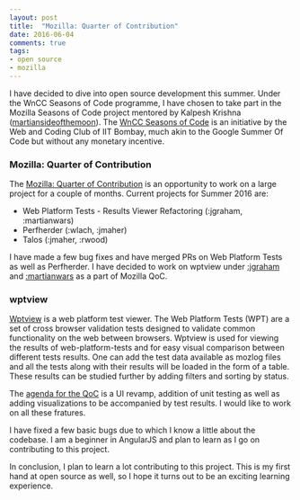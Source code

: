 ```yaml
---
layout: post
title:  "Mozilla: Quarter of Contribution"
date: 2016-06-04
comments: true
tags:
- open source
- mozilla
---
```

I have decided to dive into open source development this summer. Under the WnCC Seasons of Code programme, I have chosen to take part in the Mozilla Seasons of Code project mentored by Kalpesh Krishna ([martiansideofthemoon](https://github.com/martiansideofthemoon)). The [WnCC Seasons of Code](http://wncc-iitb.org/soc/) is an initiative by the Web and Coding Club of IIT Bombay, much akin to the Google Summer Of Code but without any monetary incentive.

### Mozilla: Quarter of Contribution
The [Mozilla: Quarter of Contribution](https://wiki.mozilla.org/Auto-tools/New_Contributor/Quarter_of_Contribution) is an opportunity to work on a large project for a couple of months. Current projects for Summer 2016 are:

- Web Platform Tests - Results Viewer Refactoring (:jgraham, :martianwars)
- Perfherder (:wlach, :jmaher)
- Talos (:jmaher, :rwood)

I have made a few bug fixes and have merged PRs on Web Platform Tests as well as Perfherder. I have decided to work on wptview under [:jgraham](https://github.com/jgraham) and [:martianwars](https://mozillians.org/en-US/u/martianwars/) as a part of Mozilla QoC.

### wptview
[Wptview](https://github.com/mozilla/wptview) is a web platform test viewer. The Web Platform Tests (WPT) are a set of cross browser validation tests designed to validate common functionality on the web between browsers. Wptview is used for viewing the results of web-platform-tests and for easy visual comparison between different tests results. One can add the test data available as mozlog files and all the tests along with their results will be loaded in the form of a table. These results can be studied further by adding filters and sorting by status.

The [agenda for the QoC](https://wiki.mozilla.org/Auto-tools/New_Contributor/Quarter_of_Contribution/WPTViewer_Refactor) is a UI revamp, addition of unit testing as well as adding visualizations to be accompanied by test results. I would like to work on all these fratures.

I have fixed a few basic bugs due to which I know a little about the codebase. I am a beginner in AngularJS and plan to learn as I go on contributing to this project.

In conclusion, I plan to learn a lot contributing to this project. This is my first hand at open source as well, so I hope it turns out to be an exciting learning experience.